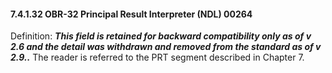 #### 7.4.1.32 OBR-32 Principal Result Interpreter (NDL) 00264

Definition: **_This field is retained for backward compatibility only as of v 2.6 and the detail was withdrawn and removed from the standard as of v 2.9.._** The reader is referred to the PRT segment described in Chapter 7.
